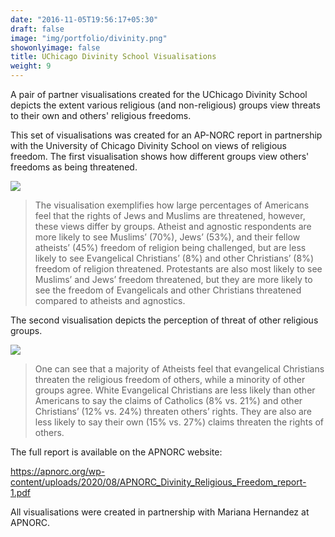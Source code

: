 ```yaml
---
date: "2016-11-05T19:56:17+05:30"
draft: false
image: "img/portfolio/divinity.png"
showonlyimage: false
title: UChicago Divinity School Visualisations
weight: 9
---
```


A pair of partner visualisations created for the UChicago Divinity School depicts the extent various religious (and non-religious) groups view threats to their own and others' religious freedoms.
<!--more-->

This set of visualisations was created for an AP-NORC report in partnership with the University of Chicago Divinity School on views of religious freedom. The first visualisation shows how different groups view others' freedoms as being threatened.

![](https://willdebras.github.io/portfolio/img/portfolio/divinity.png)

> The visualisation exemplifies how large percentages of Americans feel that the rights of Jews and Muslims are threatened, however, these views differ by groups. Atheist and agnostic respondents are more likely to see Muslims’ (70%), Jews’ (53%), and their fellow atheists’ (45%) freedom of religion being challenged, but are less likely to see Evangelical Christians’ (8%) and other Christians’ (8%) freedom of religion threatened. Protestants are also most likely to see Muslims’ and Jews’ freedom threatened, but they are more likely to see the freedom of Evangelicals and other Christians threatened compared to atheists and agnostics.

The second visualisation depicts the perception of threat of other religious groups.

![](https://willdebras.github.io/portfolio/img/portfolio/divinity2.png)

> One can see that a majority of Atheists feel that evangelical Christians threaten the religious freedom of others, while a minority of other groups agree. White Evangelical Christians are less likely than other Americans to say the claims of Catholics (8% vs. 21%) and other Christians’ (12% vs. 24%) threaten others’ rights. They are also are less likely to say their own (15% vs. 27%) claims threaten the rights of others. 


The full report is available on the APNORC website:

https://apnorc.org/wp-content/uploads/2020/08/APNORC_Divinity_Religious_Freedom_report-1.pdf

All visualisations were created in partnership with Mariana Hernandez at APNORC.
